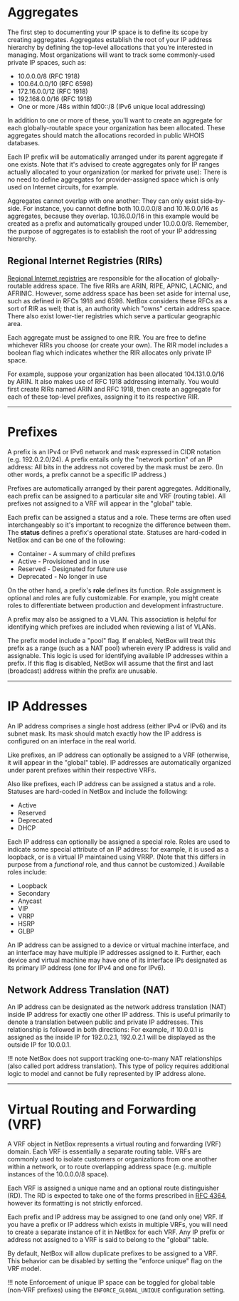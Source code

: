 # Aggregates

The first step to documenting your IP space is to define its scope by creating aggregates. Aggregates establish the root of your IP address hierarchy by defining the top-level allocations that you're interested in managing. Most organizations will want to track some commonly-used private IP spaces, such as:

* 10.0.0.0/8 (RFC 1918)
* 100.64.0.0/10 (RFC 6598)
* 172.16.0.0/12 (RFC 1918)
* 192.168.0.0/16 (RFC 1918)
* One or more /48s within fd00::/8 (IPv6 unique local addressing)

In addition to one or more of these, you'll want to create an aggregate for each globally-routable space your organization has been allocated. These aggregates should match the allocations recorded in public WHOIS databases.

Each IP prefix will be automatically arranged under its parent aggregate if one exists. Note that it's advised to create aggregates only for IP ranges actually allocated to your organization (or marked for private use): There is no need to define aggregates for provider-assigned space which is only used on Internet circuits, for example.

Aggregates cannot overlap with one another: They can only exist side-by-side. For instance, you cannot define both 10.0.0.0/8 and 10.16.0.0/16 as aggregates, because they overlap. 10.16.0.0/16 in this example would be created as a prefix and automatically grouped under 10.0.0.0/8. Remember, the purpose of aggregates is to establish the root of your IP addressing hierarchy.

## Regional Internet Registries (RIRs)

[Regional Internet registries](https://en.wikipedia.org/wiki/Regional_Internet_registry) are responsible for the allocation of globally-routable address space. The five RIRs are ARIN, RIPE, APNIC, LACNIC, and AFRINIC. However, some address space has been set aside for internal use, such as defined in RFCs 1918 and 6598. NetBox considers these RFCs as a sort of RIR as well; that is, an authority which "owns" certain address space. There also exist lower-tier registries which serve a particular geographic area.

Each aggregate must be assigned to one RIR. You are free to define whichever RIRs you choose (or create your own). The RIR model includes a boolean flag which indicates whether the RIR allocates only private IP space.

For example, suppose your organization has been allocated 104.131.0.0/16 by ARIN. It also makes use of RFC 1918 addressing internally. You would first create RIRs named ARIN and RFC 1918, then create an aggregate for each of these top-level prefixes, assigning it to its respective RIR.

---

# Prefixes

A prefix is an IPv4 or IPv6 network and mask expressed in CIDR notation (e.g. 192.0.2.0/24). A prefix entails only the "network portion" of an IP address: All bits in the address not covered by the mask must be zero. (In other words, a prefix cannot be a specific IP address.)

Prefixes are automatically arranged by their parent aggregates. Additionally, each prefix can be assigned to a particular site and VRF (routing table). All prefixes not assigned to a VRF will appear in the "global" table.

Each prefix can be assigned a status and a role. These terms are often used interchangeably so it's important to recognize the difference between them. The **status** defines a prefix's operational state. Statuses are hard-coded in NetBox and can be one of the following:

* Container - A summary of child prefixes
* Active - Provisioned and in use
* Reserved - Designated for future use
* Deprecated - No longer in use

On the other hand, a prefix's **role** defines its function. Role assignment is optional and roles are fully customizable. For example, you might create roles to differentiate between production and development infrastructure.

A prefix may also be assigned to a VLAN. This association is helpful for identifying which prefixes are included when reviewing a list of VLANs.

The prefix model include a "pool" flag. If enabled, NetBox will treat this prefix as a range (such as a NAT pool) wherein every IP address is valid and assignable. This logic is used for identifying available IP addresses within a prefix. If this flag is disabled, NetBox will assume that the first and last (broadcast) address within the prefix are unusable.

---

# IP Addresses

An IP address comprises a single host address (either IPv4 or IPv6) and its subnet mask. Its mask should match exactly how the IP address is configured on an interface in the real world.

Like prefixes, an IP address can optionally be assigned to a VRF (otherwise, it will appear in the "global" table). IP addresses are automatically organized under parent prefixes within their respective VRFs.

Also like prefixes, each IP address can be assigned a status and a role. Statuses are hard-coded in NetBox and include the following:

* Active
* Reserved
* Deprecated
* DHCP

Each IP address can optionally be assigned a special role. Roles are used to indicate some special attribute of an IP address: for example, it is used as a loopback, or is a virtual IP maintained using VRRP. (Note that this differs in purpose from a _functional_ role, and thus cannot be customized.) Available roles include:

* Loopback
* Secondary
* Anycast
* VIP
* VRRP
* HSRP
* GLBP

An IP address can be assigned to a device or virtual machine interface, and an interface may have multiple IP addresses assigned to it. Further, each device and virtual machine may have one of its interface IPs designated as its primary IP address (one for IPv4 and one for IPv6).

## Network Address Translation (NAT)

An IP address can be designated as the network address translation (NAT) inside IP address for exactly one other IP address. This is useful primarily to denote a translation between public and private IP addresses. This relationship is followed in both directions: For example, if 10.0.0.1 is assigned as the inside IP for 192.0.2.1, 192.0.2.1 will be displayed as the outside IP for 10.0.0.1.

!!! note
    NetBox does not support tracking one-to-many NAT relationships (also called port address translation). This type of policy requires additional logic to model and cannot be fully represented by IP address alone.

---

# Virtual Routing and Forwarding (VRF)

A VRF object in NetBox represents a virtual routing and forwarding (VRF) domain. Each VRF is essentially a separate routing table. VRFs are commonly used to isolate customers or organizations from one another within a network, or to route overlapping address space (e.g. multiple instances of the 10.0.0.0/8 space).

Each VRF is assigned a unique name and an optional route distinguisher (RD). The RD is expected to take one of the forms prescribed in [RFC 4364](https://tools.ietf.org/html/rfc4364#section-4.2), however its formatting is not strictly enforced.

Each prefix and IP address may be assigned to one (and only one) VRF. If you have a prefix or IP address which exists in multiple VRFs, you will need to create a separate instance of it in NetBox for each VRF. Any IP prefix or address not assigned to a VRF is said to belong to the "global" table.

By default, NetBox will allow duplicate prefixes to be assigned to a VRF. This behavior can be disabled by setting the "enforce unique" flag on the VRF model.

!!! note
    Enforcement of unique IP space can be toggled for global table (non-VRF prefixes) using the `ENFORCE_GLOBAL_UNIQUE` configuration setting.
